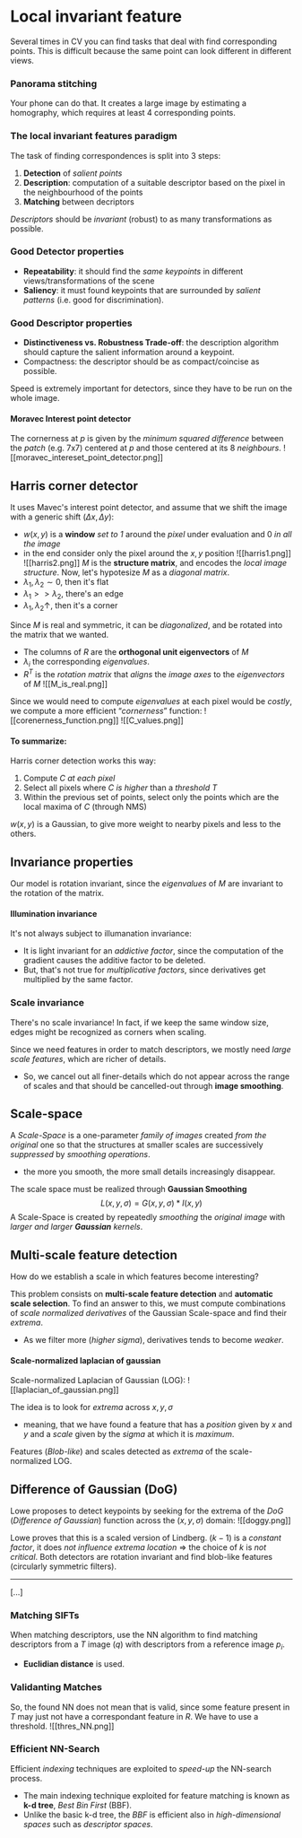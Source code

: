 # Local invariant feature
Several times in CV you can find tasks that deal with find corresponding points. 
This is difficult because the same point can look different in different views. 

### Panorama stitching
Your phone can do that.
It creates a large image by estimating a homography, which requires at least 4 corresponding points.

### The local invariant features paradigm
The task of finding correspondences is split into 3 steps:
1. __Detection__ of _salient points_
2. __Description__: computation of a suitable descriptor based on the pixel in the neighbourhood of the points
3. __Matching__ between decriptors

_Descriptors_ should be _invariant_ (robust) to as many transformations as possible. 

### Good Detector properties
- __Repeatability__: it should find the _same keypoints_ in different views/transformations of the scene
- __Saliency__: it must found keypoints that are surrounded by _salient patterns_ (i.e. good for discrimination).

### Good Descriptor properties
- __Distinctiveness vs. Robustness Trade-off__: the description algorithm should capture the salient information around a keypoint. 
- Compactness: the descriptor should be as compact/coincise as possible. 

Speed is extremely important for detectors, since they have to be run on the whole image. 

#### Moravec Interest point detector
The cornerness at $p$ is given by the _minimum squared difference_ between the _patch_ (e.g. 7x7) centered at $p$ and those centered at its 8 _neighbours_.
![[moravec_intereset_point_detector.png]]

## Harris corner detector
It uses Mavec's interest point detector, and assume that we shift the image with a generic shift $(\Delta x, \Delta y)$:
- $w(x,y)$ is a __window__ _set to 1_ around the _pixel_ under evaluation and 0 _in all the image_ 
- in the end consider only the pixel around the $x,y$ position 
![[harris1.png]]
![[harris2.png]]
$M$ is the __structure matrix__, and encodes the _local image structure_. 
Now, let's hypotesize $M$ as a _diagonal matrix_. 
- $\lambda_1, \lambda_2 \sim 0$, then it's flat
- $\lambda_1 >> \lambda_2$, there's an edge
- $\lambda_1, \lambda_2 \uparrow$, then it's a corner

Since $M$ is real and symmetric, it can be _diagonalized_, and be rotated into the matrix that we wanted. 
- The columns of $R$ are the __orthogonal unit eigenvectors__ of $M$ 
- $λ_i$ the corresponding _eigenvalues_. 
- $R^T$ is the _rotation matrix_ that _aligns_ the _image axes_ to the _eigenvectors_ of $M$
![[M_is_real.png]]

Since we would need to compute _eigenvalues_ at each pixel would be _costly_, 
we compute a more efficient “_cornerness_” function: 
![[corenerness_function.png]]
![[C_values.png]]

#### To summarize:
Harris corner detection works this way:
1. Compute $C$ _at each pixel_
2. Select all pixels where $C$ _is higher_ than a _threshold_ $T$
3. Within the previous set of points, select only the points which are the local maxima of $C$ (through NMS)

$w(x,y)$ is a Gaussian, to give more weight to nearby pixels and less to the others. 

## Invariance properties
Our model is rotation invariant, since the _eigenvalues_ of $M$ are invariant to the rotation of the matrix.

#### Illumination invariance
It's not always subject to illumanation invariance:
- It is light invariant for an _addictive factor_, since the computation of the gradient causes the additive factor to be deleted.
- But, that's not true for _multiplicative factors_, since derivatives get multiplied by the same factor. 

### Scale invariance
There's no scale invariance!
In fact, if we keep the same window size, edges might be recognized as corners when scaling. 

Since we need features in order to match descriptors, we mostly need _large scale features_, which are richer of details. 
- So, we cancel out all finer-details which do not appear across the range of scales and that should be cancelled-out through __image smoothing__. 

## Scale-space
A _Scale-Space_ is a one-parameter _family of images_ created _from the original_ one so that the structures at smaller scales are successively _suppressed_ by _smoothing operations_.
- the more you smooth, the more small details increasingly disappear. 

The scale space must be realized through __Gaussian Smoothing__
$$
L(x, y, \sigma) = G(x,y,\sigma) * I(x,y)
$$
A Scale-Space is created by repeatedly _smoothing_ the _original image_ with _larger and larger __Gaussian__ kernels_.

## Multi-scale feature detection
How do we establish a scale in which features become interesting?

This problem consists on __multi-scale feature detection__ and __automatic scale selection__.
To find an answer to this, we must compute combinations of _scale normalized derivatives_ of the Gaussian Scale-space and find their _extrema_.

- As we filter more (_higher sigma_), derivatives tends to become _weaker_.

#### Scale-normalized laplacian of gaussian
Scale-normalized Laplacian of Gaussian (LOG):
![[laplacian_of_gaussian.png]]

The idea is to look for _extrema_ across $x, y, σ$ 
- meaning, that we have found a feature that has a _position_ given by $x$ and $y$ and a _scale_ given by the _sigma_ at which it is _maximum_.

Features (_Blob-like_) and scales detected as _extrema_ of the scale-normalized LOG.

## Difference of Gaussian (DoG)
Lowe proposes to detect keypoints by seeking for the extrema of the _DoG_ (_Difference of Gaussian_) function across the $(x,y,σ)$ domain:
![[doggy.png]]

Lowe proves that this is a scaled version of Lindberg. $(k-1)$ is a _constant factor_, it does _not influence extrema location_ => the choice of $k$ is _not critical_.
Both detectors are rotation invariant and find blob-like features (circularly symmetric filters).

-----
[...]

### Matching SIFTs
When matching descriptors, use the NN algorithm to find matching descriptors  from a $T$ image ($q$) with descriptors from a reference image $p_i$. 
- __Euclidian distance__ is used.

### Validanting Matches 
So, the found NN does not mean that is valid, since some feature present in $T$ may just not have a correspondant feature in $R$.
We have to use a threshold. 
![[thres_NN.png]]

### Efficient NN-Search
Efficient _indexing_ techniques are exploited to _speed-up_ the NN-search process.
- The main indexing technique exploited for feature matching is known as __k-d tree__, _Best Bin First_ (BBF). 
- Unlike the basic k-d tree, the _BBF_ is efficient also in _high-dimensional spaces_ such as _descriptor spaces_.